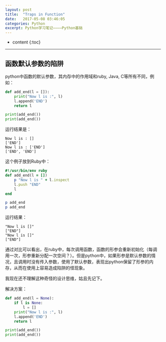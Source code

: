 ```yaml
---
layout: post
title:  "Traps in Function"
date:   2017-05-08 03:46:05
categories: Python
excerpt: Python学习笔记————Python基础
---
```


* content
{:toc}

---

## 函数默认参数的陷阱
python中函数的默认参数，其内存中的作用域和ruby, Java, C等所有不同，例如：

```python
def add_end(l = []):
	print("Now l is :", l)
	l.append('END')
	return l

print(add_end())
print(add_end())
```

运行结果是：
```
Now l is : []
['END']
Now l is : ['END']
['END', 'END']
```

这个例子放到Ruby中：
```ruby
#!/usr/bin/env ruby
def add_end(l = [])
	p "Now l is " + l.inspect
	l.push "END"
	l
end

p add_end
p add_end
```
运行结果：
```
"Now l is []"
["END"]
"Now l is []"
["END"]
```
通过对比可以看出，在ruby中，每次调用函数，函数的形参会重新初始化（每调用一次，形参重新分配一次空间？）。但是python中，如果形参是默认参数的情况，且调用时没有传入参数，使用了默认参数，表现出python保留了形参的内存，从而在使用上容易造成陷阱的怪现象。


我现在还不理解这种奇怪的设计思维，姑且先记下。

解决方案：
```python
def add_end(l = None):
	if l is None:
		l = []
	print("Now l is :", l)
	l.append('END')
	return l

print(add_end())
print(add_end())
```
